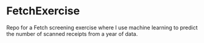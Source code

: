 # FetchExercise
Repo for a Fetch screening exercise where I use machine learning to predict the number of scanned receipts from a year of data.
